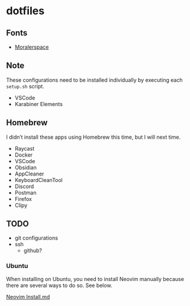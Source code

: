 # dotfiles

## Fonts

- [Moralerspace](https://github.com/yuru7/moralerspace)

## Note

These configurations need to be installed individually by executing each `setup.sh` script.

- VSCode
- Karabiner Elements

## Homebrew

I didn’t install these apps using Homebrew this time, but I will next time.

- Raycast
- Docker
- VSCode
- Obsidian
- AppCleaner
- KeyboardCleanTool
- Discord
- Postman
- Firefox
- Clipy

## TODO

- git configurations
- ssh
    - github?

### Ubuntu

When installing on Ubuntu, you need to install Neovim manually because there are several ways to do so. See below.

[Neovim Install.md](https://github.com/neovim/neovim/blob/master/INSTALL.md#linux)

